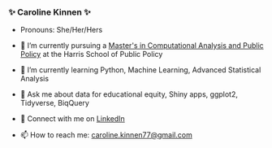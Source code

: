 ### ✨ Caroline Kinnen ✨
- Pronouns: She/Her/Hers

- 🔭 I’m currently pursuing a [Master's in Computational Analysis and Public Policy](https://harris.uchicago.edu/academics/degrees/ms-computational-analysis-public-policy-mscapp) at the Harris School of Public Policy
- 🌱 I’m currently learning Python, Machine Learning, Advanced Statistical Analysis
- 💬 Ask me about data for educational equity, Shiny apps, ggplot2, Tidyverse, BiqQuery
- 💼 Connect with me on [LinkedIn](www.linkedin.com/in/carolinekinnen-7722)
- 📫 How to reach me: [caroline.kinnen77@gmail.com](mailto:caroline.kinnen77@gmail.com?subject=[GitHub]%20Source)


<!---
- 👯 I’m looking to collaborate on ...
- 🤔 I’m looking for help with ...
- ⚡ Fun fact: ...
-->
